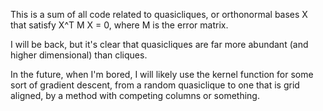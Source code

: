 This is a sum of all code related to quasicliques, or orthonormal bases X that satisfy X^T M X = 0, where M is the error matrix.

I will be back, but it's clear that quasicliques are far more abundant (and higher dimensional) than cliques.

In the future, when I'm bored, I will likely use the kernel function for some sort of gradient descent, from a random 
quasiclique to one that is grid aligned, by a method with competing columns or something.


